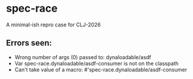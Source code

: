 # spec-race

A minimal-ish repro case for CLJ-2026


## Errors seen:
- Wrong number of args (0) passed to: dynaloadable/asdf
- Var spec-race.dynaloadable/asdf-consumer is not on the classpath
- Can't take value of a macro: #'spec-race.dynaloadable/asdf-consumer
